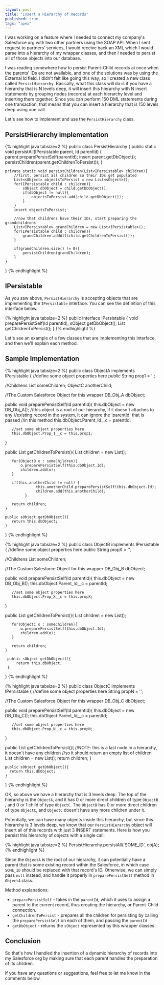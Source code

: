 ```yaml
---
layout: post
title: "Insert a Hierarchy of Records"
published: true
tags: "apex"
---
```


I was working on a feature where I needed to connect my company's Salesforce org with two other partners using the SOAP API. When I sent request to partners' services, I would receive back an XML which I would parse into a hierarchy of my wrapper classes, and then I needed to persist all of those objects into our database.

I was reading somewhere how to persist Parent-Child records at once when the parents' IDs are not available, and one of the solutions was by using the External Id field. I didn't felt like going this way, so I created a new class called `PersistHierarchy`. Basically, what this class will do is if you have a hierarchy that is N levels deep, it will insert this hierarchy with N insert statements by grouping nodes (records) at each hierarchy level and inserting them together. Since you can perform 150 DML statements during one transaction, that means that you can insert a hierarchy that is 150 levels deep using one call.

Let's see how to implement and use the `PersistHierarchy` class.

## PersistHierarchy implementation

{% highlight java tabsize=2 %}
public class PersistHierarchy {
	public static void persistAll(IPersistable parent, Id parentId) {
		parent.preparePersistSelf(parentId);
		insert parent.getDbObject();
		persistChildren(parent.getChildrenToPersist());
	}

	private static void persistChildren(List<IPersistable> children){
		//first, persist all children so their IDs get populated
		List<sObject> objectsToPersist = new List<sObject>();
		for(IPersistable child : children){
			sObject dbObject = child.getDbObject();
			if(dbObject != null){
				objectsToPersist.add(child.getDbObject());
			}
		}
		insert objectsToPersist;

		//now that childrens have their IDs, start preparing the grandchildrens
		List<IPersistable> grandChildren = new List<IPersistable>();
		for(IPersistable child : children){
			grandChildren.addAll(child.getChildrenToPersist());
		}

		if(grandChildren.size() != 0){
			persistChildren(grandChildren);
		}
	}
}
{% endhighlight %}

## IPersistable

As you saw above, `PersistHierarchy` is accepting objects that are implementing the `IPersistable` interface. You can see the definition of this interface below.

{% highlight java tabsize=2 %}
public interface IPersistable {
	void preparePersistSelf(Id parentId);
	sObject getDbObject();
	List<IPersistable> getChildrenToPersist();
}
{% endhighlight %}

Let's see an example of a few classes that are implementing this interface, and then we'll explain each method.

## Sample Implementation

{% highlight java tabsize=2 %}
public class ObjectA implements IPersistable {
   //define some object properties here
   public String prop1 = '';

   //Childrens
   List<ObjectB> someChildren;
   ObjectC anotherChild;

   //The Custom Salesforce Object for this wrapper
   DB_Obj_A dbObject;

   public void preparePersistSelf(Id parentId){
       this.dbObject = new DB_Obj_A();
       //this object is a root of our hierarchy, if it doesn't attaches to any
       //existing record in the system, it can ignore the 'parentId' that is passed
       //in this method
       this.dbObject.Parent_Id__c = parentId;

       //set some object properties here
       this.dbObject.Prop_1__c = this.prop1;
   }

   public List<IPersistable> getChildrenToPersist(){
       List<IPersistable> children = new List<IPersistable>();

       for(ObjectB o : someChildren){
           o.preparePersistSelf(this.dbObject.Id);
           children.add(o);
       }

       if(this.anotherChild != null) {
				  this.anotherChild.preparePersistSelf(this.dbObject.Id);
				  children.add(this.anotherChild);
			 }

       return children;
    }

    public sObject getDbObject(){
       return this.dbObject;
    }
}
{% endhighlight %}

{% highlight java tabsize=2 %}
public class ObjectB implements IPersistable {
   //define some object properties here
   public String propX = '';

   //Childrens
   List<ObjectC> someChildren;

   //The Custom Salesforce Object for this wrapper
   DB_Obj_B dbObject;

   public void preparePersistSelf(Id parentId){
       this.dbObject = new DB_Obj_B();
       this.dbObject.Parent_Id__c = parentId;

       //set some object properties here
       this.dbObject.Prop_X__c = this.propX;
   }

   public List<IPersistable> getChildrenToPersist(){
       List<IPersistable> children = new List<IPersistable>();

       for(ObjectC o : someChildren){
           o.preparePersistSelf(this.dbObject.Id);
           children.add(o);
       }

       return children;
    }

     public sObject getDbObject(){
         return this.dbObject;
     }
}
{% endhighlight %}

{% highlight java tabsize=2 %}
public class ObjectC implements IPersistable {
   //define some object properties here
   String propN = '';

   //The Custom Salesforce Object for this wrapper
   DB_Obj_C dbObject;

   public void preparePersistSelf(Id parentId){
       this.dbObject = new DB_Obj_C();
       this.dbObject.Parent_Id__c = parentId;

       //set some object properties here
       this.dbObject.Prop_N__c = this.propN;
   }

   public List<IPersistable> getChildrenToPersist(){
       //NOTE: this is a last node in a hierarchy, it doesn't have any children
       //so it should return an empty list of children
       List<IPersistable> children = new List<IPersistable>();
       return children;
    }

    public sObject getDbObject(){
      return this.dbObject;
    }
}
{% endhighlight %}

OK, so above we have a hierarchy that is 3 levels deep. The top of the hierarchy is the `ObjectA`, and it has 0 or more direct children of type `ObjectB` , and 0 or 1 child of type `ObjectC`. The `ObjectB` has 0 or more direct children of type `ObjectC`, and `ObjectC` doesn't have any more children under it.

Potentially, we can have many objects inside this hierarchy, but since this hierarchy is 3 levels deep, we know that our `PersistHierarchy` object will insert all of this records with just 3 INSERT statements. Here is how you persist this hierarchy of objects with a single call:

{% highlight java tabsize=2 %}
PersistHierarchy.persistAll('SOME_ID', objA);
{% endhighlight %}

Since the `ObjectA` is the root of our hierarchy, it can potentially have a parent that is some existing record within the Salesforce, in which case `SOME_ID` should be replaced with that record's ID. Otherwise, we can simply pass `null` instead, and handle it properly in `preparePersistSelf` method in `ObjectA` class.

Method explanations:
* `preparePersistSelf` - takes in the `parentId`, which it uses to assign a parent to the current record, thus creating the hierarchy, or Parent-Child connection.
* `getChildrenToPersist` - prepares all the children for persisting by calling the `preparePersistSelf` on each of them, and passing the `parentId`
* `getDbObject` - returns the `sObject` represented by this wrapper classes

## Conclusion

So that's how I handled the insertion of a dynamic hierarchy of records into my Salesforce org by making sure that each parent handles the preparation of its children.

If you have any questions or suggestions, feel free to let me know in the comments below.
